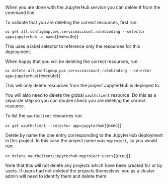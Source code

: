 When you are done with the JupyterHub service you can delete it from the command line.

To validate that you are deleting the correct resources, first run:

``oc get all,configmap,pvc,serviceaccount,rolebinding --selector app=jupyterhub -o name``{{execute}}

This uses a label selector to reference only the resources for this deployment.

When happy that you will be deleting the correct resources, run:

``oc delete all,configmap,pvc,serviceaccount,rolebinding --selector app=jupyterhub``{{execute}}

This will only delete resources from the project JupyterHub is deployed to.

You will also need to delete the global ``oauthclient`` resource. Do this as a separate step so you can double check you are deleting the correct resource.

To list the ``oauthclient`` resources run:

``oc get oauthclient --selector app=jupyterhub``{{exec}}

Delete by name the one entry corresponding to the JupyterHub deployment in this project. In this case the project name was ``myproject``, so you would run:

``oc delete oauthclient/jupyterhub-myproject-users``{{exec}}

Note that this will not delete any projects which have been created for or by users. If users had not deleted the projects themselves, you as a cluster admin will need to identify them and delete them.
